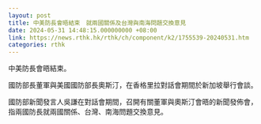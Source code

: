```yaml
---
layout: post
title: 中美防長會晤結束　就兩國關係及台灣與南海問題交換意見
date: 2024-05-31 14:48:15.000000000 +08:00
link: https://news.rthk.hk/rthk/ch/component/k2/1755539-20240531.htm
categories: rthk
---
```


中美防長會晤結束。

國防部長董軍與美國國防部長奧斯汀，在香格里拉對話會期間於新加坡舉行會談。

國防部新聞發言人吳謙在對話會期間，召開有關董軍與奧斯汀會晤的新聞發佈會，指兩國防長就兩國關係、台灣、南海問題交換意見。

